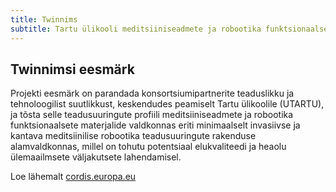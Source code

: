 ```yaml
---
title: Twinnims
subtitle: Tartu ülikooli meditsiiniseadmete ja robootika funktsionaalsete materjalide teadusliku tipptaseme ja tehnoloogilise innovatsiooni võimekuse suurendamine
---
```


## Twinnimsi eesmärk

Projekti eesmärk on parandada konsortsiumipartnerite teaduslikku ja tehnoloogilist suutlikkust, keskendudes peamiselt Tartu ülikoolile (UTARTU), ja tõsta selle teadusuuringute profiili meditsiiniseadmete ja robootika funktsionaalsete materjalide valdkonnas eriti minimaalselt invasiivse ja kantava meditsiinilise robootika teadusuuringute rakenduse alamvaldkonnas, millel on tohutu potentsiaal elukvaliteedi ja heaolu ülemaailmsete väljakutsete lahendamisel.

Loe lähemalt [cordis.europa.eu](https://cordis.europa.eu/project/rcn/224296/factsheet/en)
